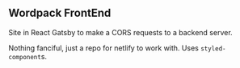 ## Wordpack FrontEnd

Site in React Gatsby to make a CORS requests to a backend server. 

Nothing fanciful, just a repo for netlify to work with. Uses `styled-component`s.
